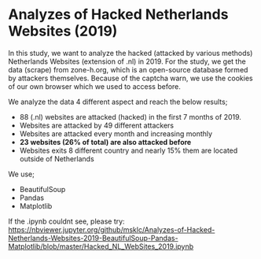 # Analyzes of Hacked Netherlands Websites (2019)

In this study, we want to analyze the hacked (attacked by various methods) Netherlands Websites (extension of .nl) in 2019. For the study, we get the data (scrape) from zone-h.org, which is an open-source database formed by attackers themselves. Because of the captcha warn, we use the cookies of our own browser which we used to access before.

We analyze the data 4 different aspect and reach the below results;

- 88 (.nl) websites are attacked (hacked) in the first 7 months of 2019.
- Websites are attacked by 49 different attackers
- Websites are attacked every month and increasing monthly
- __23 websites (26% of total) are also attacked before__
- Websites exits 8 different country and nearly 15% them are located outside of Netherlands

We use;
- BeautifulSoup
- Pandas
- Matplotlib

If the .ipynb couldnt see, please try:
https://nbviewer.jupyter.org/github/msklc/Analyzes-of-Hacked-Netherlands-Websites-2019-BeautifulSoup-Pandas-Matplotlib/blob/master/Hacked_NL_WebSites_2019.ipynb
